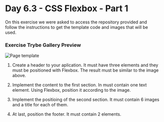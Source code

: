 # Day 6.3 - CSS Flexbox - Part 1

On this exercise we were asked to access the repository provided and follow the instructions to get the template code and images that will be used.

### Exercise Trybe Gallery Preview

![Page template](https://github.com/DeboraSerra/Trybe-exercicios/blob/main/Module1_fundaments/Block6/Day3-CSS-Flexbox-Part1/Images/Page-template.jpg)

1. Create a header to your aplication. It must have three elements and they must be positioned with Flexbox. The result must be similar to the image above.

2. Implement the content to the first section. In must contain one text element. Using Flexbox, position it according to the image.

3. Implement the positioing of the second section. It must contain 6 images and a title for each of them.

4. At last, position the footer. It must contain 2 elements.

